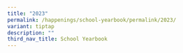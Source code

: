 ```yaml
---
title: "2023"
permalink: /happenings/school-yearbook/permalink/2023/
variant: tiptap
description: ""
third_nav_title: School Yearbook
---
```

